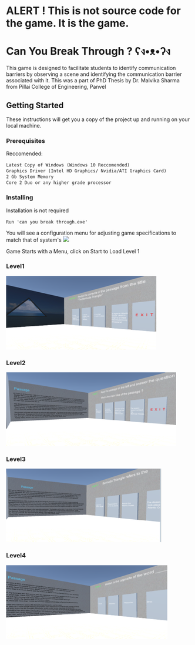 # ALERT ! This is not source code for the game. It is the game.

# Can You Break Through ? ʕง•ᴥ•ʔง

This game is designed to facilitate students to identify communication barriers by observing
a scene and identifying the communication barrier associated with it.
This was a part of PhD Thesis by Dr. Malvika Sharma from Pillai College of Engineering, Panvel

## Getting Started
 
These instructions will get you a copy of the project up and running on your local machine.

### Prerequisites

Reccomended:
```
Latest Copy of Windows (Windows 10 Reccomended)
Graphics Driver (Intel HD Graphics/ Nvidia/ATI Graphics Card)
2 Gb System Memory
Core 2 Duo or any higher grade processor
```

### Installing

Installation is not required


```
Run 'can you break through.exe'
```
You will see a configuration menu for adjusting game specifications to match that of system's
![](img/config.PNG)


Game Starts with a Menu, click on Start to Load Level 1

### Level1
<img src="img/l1.PNG" height="200"> 

### Level2
<img src="img/l2.PNG" height="200">

### Level3
<img src="img/l3.PNG" height="200">

### Level4
<img src="img/l4.PNG" height="200">


